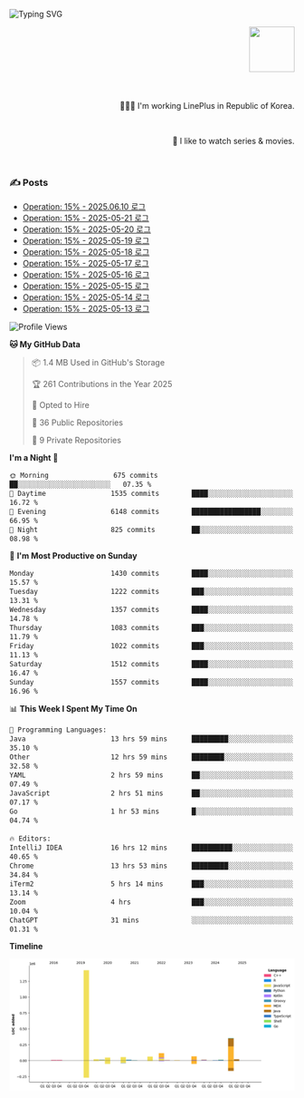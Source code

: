![Typing SVG](https://readme-typing-svg.herokuapp.com/?lines=Hello,+I'm+Changkwon+😎&height=150&width=1024&size=40&color=458588&background=282828&center=true&vCenter=true&multiline=false&duration=2000&pause=0)

<div align=right>
  <a href="https://github.com/devxb/gitanimals">
    <img
      src="https://render.gitanimals.org/lines/spearkkk?pet-id=624227435622945015"
      width="80"
      height="80"
    />
  </a>
  <br/>
  <br/>  
  <br/>
  
  👨🏼‍💻 I'm working LinePlus in Republic of Korea.
  
  <br/>
  
  🍿 I like to watch series & movies.
  
  <br/>

</div>
  
<div align=left>
  
  <div>
    
  ### ✍️ Posts
    
  </div>
  
  <!-- BLOGPOSTS:START -->
- [Operation: 15% - 2025.06.10 로그](https://spearkkk.dev/kr/blog/operation-15-log-2025-06-10)
- [Operation: 15% - 2025-05-21 로그](https://spearkkk.dev/kr/blog/operation-15-log-2025-05-21)
- [Operation: 15% - 2025-05-20 로그](https://spearkkk.dev/kr/blog/operation-15-log-2025-05-20)
- [Operation: 15% - 2025-05-19 로그](https://spearkkk.dev/kr/blog/operation-15-log-2025-05-19)
- [Operation: 15% - 2025-05-18 로그](https://spearkkk.dev/kr/blog/operation-15-log-2025-05-18)
- [Operation: 15% - 2025-05-17 로그](https://spearkkk.dev/kr/blog/operation-15-log-2025-05-17)
- [Operation: 15% - 2025-05-16 로그](https://spearkkk.dev/kr/blog/operation-15-log-2025-05-16)
- [Operation: 15% - 2025-05-15 로그](https://spearkkk.dev/kr/blog/operation-15-log-2025-05-15)
- [Operation: 15% - 2025-05-14 로그](https://spearkkk.dev/kr/blog/operation-15-log-2025-05-14)
- [Operation: 15% - 2025-05-13 로그](https://spearkkk.dev/kr/blog/operation-15-log-2025-05-13)
<!-- BLOGPOSTS:END -->

  
<!--START_SECTION:waka-->
![Profile Views](http://img.shields.io/badge/Profile%20Views-0-blue)

**🐱 My GitHub Data** 

> 📦 1.4 MB Used in GitHub's Storage 
 > 
> 🏆 261 Contributions in the Year 2025
 > 
> 💼 Opted to Hire
 > 
> 📜 36 Public Repositories 
 > 
> 🔑 9 Private Repositories 
 > 
**I'm a Night 🦉** 

```text
🌞 Morning                675 commits         ██░░░░░░░░░░░░░░░░░░░░░░░   07.35 % 
🌆 Daytime                1535 commits        ████░░░░░░░░░░░░░░░░░░░░░   16.72 % 
🌃 Evening                6148 commits        █████████████████░░░░░░░░   66.95 % 
🌙 Night                  825 commits         ██░░░░░░░░░░░░░░░░░░░░░░░   08.98 % 
```
📅 **I'm Most Productive on Sunday** 

```text
Monday                   1430 commits        ████░░░░░░░░░░░░░░░░░░░░░   15.57 % 
Tuesday                  1222 commits        ███░░░░░░░░░░░░░░░░░░░░░░   13.31 % 
Wednesday                1357 commits        ████░░░░░░░░░░░░░░░░░░░░░   14.78 % 
Thursday                 1083 commits        ███░░░░░░░░░░░░░░░░░░░░░░   11.79 % 
Friday                   1022 commits        ███░░░░░░░░░░░░░░░░░░░░░░   11.13 % 
Saturday                 1512 commits        ████░░░░░░░░░░░░░░░░░░░░░   16.47 % 
Sunday                   1557 commits        ████░░░░░░░░░░░░░░░░░░░░░   16.96 % 
```


📊 **This Week I Spent My Time On** 

```text
💬 Programming Languages: 
Java                     13 hrs 59 mins      █████████░░░░░░░░░░░░░░░░   35.10 % 
Other                    12 hrs 59 mins      ████████░░░░░░░░░░░░░░░░░   32.58 % 
YAML                     2 hrs 59 mins       ██░░░░░░░░░░░░░░░░░░░░░░░   07.49 % 
JavaScript               2 hrs 51 mins       ██░░░░░░░░░░░░░░░░░░░░░░░   07.17 % 
Go                       1 hr 53 mins        █░░░░░░░░░░░░░░░░░░░░░░░░   04.74 % 

🔥 Editors: 
IntelliJ IDEA            16 hrs 12 mins      ██████████░░░░░░░░░░░░░░░   40.65 % 
Chrome                   13 hrs 53 mins      █████████░░░░░░░░░░░░░░░░   34.84 % 
iTerm2                   5 hrs 14 mins       ███░░░░░░░░░░░░░░░░░░░░░░   13.14 % 
Zoom                     4 hrs               ███░░░░░░░░░░░░░░░░░░░░░░   10.04 % 
ChatGPT                  31 mins             ░░░░░░░░░░░░░░░░░░░░░░░░░   01.31 % 
```

**Timeline**

![Lines of Code chart](https://raw.githubusercontent.com/spearkkk/spearkkk/main/assets/bar_graph.png)


<!--END_SECTION:waka-->
</div>

